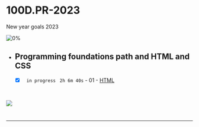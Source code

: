 # 100D.PR-2023
New year goals 2023


<!-- lv1 -->
<span id="lv1"> </span>

![0%](https://progress-bar.dev/0/?title=Done)
<br />
- ## Programming foundations path and HTML and CSS

    - [X] ` in progress` ` 2h 6m 40s` - 01 - [HTML](01-Linkedin-Learning/-1-Programming-Foundation-Fundamentals/)


    <br />

<img src="https://img.shields.io/badge/Total%20Number%20Of%20Hours%20For%20This%20Courses-19h-blue">

#
- - - -
